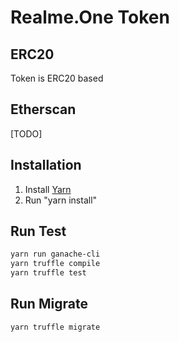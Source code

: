 # Realme.One Token

## ERC20

Token is ERC20 based

## Etherscan

[TODO]

## Installation

1. Install [Yarn](https://yarnpkg.com)
2. Run "yarn install"

## Run Test

```bash
yarn run ganache-cli
yarn truffle compile
yarn truffle test
```

## Run Migrate

```bash
yarn truffle migrate
```